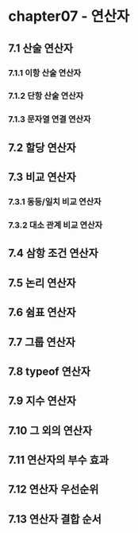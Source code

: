 # chapter07 - 연산자

## 7.1 산술 연산자

### 7.1.1 이항 산술 연산자

### 7.1.2 단항 산술 연산자

### 7.1.3 문자열 연결 연산자

## 7.2 할당 연산자

## 7.3 비교 연산자

### 7.3.1 동등/일치 비교 연산자

### 7.3.2 대소 관계 비교 연산자

## 7.4 삼항 조건 연산자

## 7.5 논리 연산자

## 7.6 쉼표 연산자

## 7.7 그룹 연산자

## 7.8 typeof 연산자

## 7.9 지수 연산자

## 7.10 그 외의 연산자

## 7.11 연산자의 부수 효과

## 7.12 연산자 우선순위

## 7.13 연산자 결합 순서
